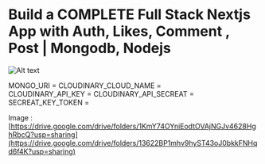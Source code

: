 # Build a COMPLETE  Full Stack Nextjs App with Auth, Likes, Comment , Post | Mongodb, Nodejs

![Alt text]([Full%20Stack%20E-Commerce%20MERN%20App.png](https://drive.google.com/file/d/1URO9gC6hXQz6QFwCrLzTzoXapn8cu5tp/view?usp=sharing)?raw=true "Title")

MONGO_URI = 
CLOUDINARY_CLOUD_NAME =  
CLOUDINARY_API_KEY = 
CLOUDINARY_API_SECREAT = 
SECREAT_KEY_TOKEN = 

Image : [https://drive.google.com/drive/folders/1KmY74OYniEodtOVAjNGJv4628HghRbcQ?usp=sharing](https://drive.google.com/drive/folders/13622BP1mhv9hyST43oJ0bkkFNHqd6f4K?usp=sharing)
